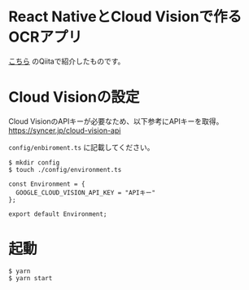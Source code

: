 # React NativeとCloud Visionで作るOCRアプリ
[こちら](https://qiita.com/ryo2132/items/80536b6ea4ed9f1e8a08) のQiitaで紹介したものです。

# Cloud Visionの設定

Cloud VisionのAPIキーが必要なため、以下参考にAPIキーを取得。
https://syncer.jp/cloud-vision-api

`config/enbiroment.ts` に記載してください。

```
$ mkdir config
$ touch ./config/environment.ts
```

```typescript: ./config/environment.ts
const Environment = {
  GOOGLE_CLOUD_VISION_API_KEY = "APIキー"
};

export default Environment;
```


# 起動

```
$ yarn
$ yarn start
```
